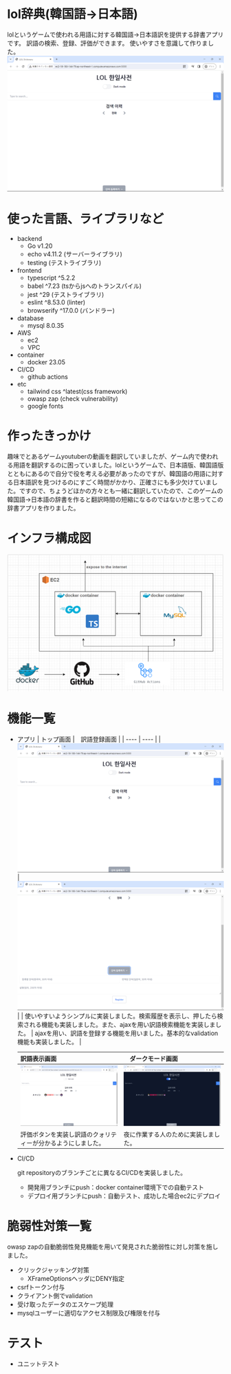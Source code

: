 # lol辞典(韓国語->日本語)
lolというゲームで使われる用語に対する韓国語->日本語訳を提供する辞書アプリです。
訳語の検索、登録、評価ができます。
使いやすさを意識して作りました。
![alt text](https://github.com/abichan99/loldict2/blob/deployment/readMeImg/main.png?raw=true)

# 使った言語、ライブラリなど
 - backend
      - Go v1.20
      - echo v4.11.2 (サーバーライブラリ)
      - testing (テストライブラリ)
 - frontend
      - typescript ^5.2.2
      - babel ^7.23 (tsからjsへのトランスパイル)
      - jest ^29 (テストライブラリ)
      - eslint ^8.53.0 (linter)
      - browserify ^17.0.0 (バンドラー)
 - database
      - mysql 8.0.35
 - AWS
      - ec2
      - VPC
 - container
      - docker 23.05
 - CI/CD
      - github actions
 - etc
      - tailwind css ^latest(css framework)
      - owasp zap (check vulnerability)
      - google fonts

# 作ったきっかけ
趣味でとあるゲームyoutuberの動画を翻訳していましたが、ゲーム内で使われる用語を翻訳するのに困っていました。lolというゲームで、日本語版、韓国語版とともにあるので自分で役を考える必要があったのですが、韓国語の用語に対する日本語訳を見つけるのにすごく時間がかかり、正確さにも多少欠けていました。ですので、ちょうどほかの方々とも一緒に翻訳していたので、このゲームの韓国語->日本語の辞書を作ると翻訳時間の短縮になるのではないかと思ってこの辞書アプリを作りました。

# インフラ構成図
![alt text](https://github.com/abichan99/loldict2/blob/deployment/readMeImg/infra.png?raw=true)

# 機能一覧
 - アプリ
   | トップ画面 |　訳語登録画面 |
   | ---- | ---- |
   | ![Top画面](https://github.com/abichan99/loldict2/blob/deployment/readMeImg/main.png?raw=true) | ![訳語登録画面](https://github.com/abichan99/loldict2/blob/deployment/readMeImg/rgstForm.png?raw=true) |
   | 使いやすいようシンプルに実装しました。検索履歴を表示し、押したら検索される機能も実装しました。また、ajaxを用い訳語検索機能を実装しました。 | ajaxを用い、訳語を登録する機能を用いました。基本的なvalidation機能も実装しました。 |

   | 訳語表示画面 |　ダークモード画面 |
   | ---- | ---- |
   | ![訳語表示画面](https://github.com/abichan99/loldict2/blob/deployment/readMeImg/translations.png?raw=true) | ![ダークモード画面](https://github.com/abichan99/loldict2/blob/deployment/readMeImg/darkmode.png?raw=true) |
   | 評価ボタンを実装し訳語のクォリティーが分かるようにしました。 | 夜に作業する人のために実装しました。 |
 - CI/CD
   
   git repositoryのブランチごとに異なるCI/CDを実装しました。
      - 開発用ブランチにpush：docker container環境下での自動テスト
      - デプロイ用ブランチにpush：自動テスト、成功した場合ec2にデプロイ

# 脆弱性対策一覧
 owasp zapの自動脆弱性発見機能を用いて発見された脆弱性に対し対策を施しました。
 - クリックジャッキング対策
     - XFrameOptionsヘッダにDENY指定
 - csrfトークン付与
 - クライアント側でvalidation
 - 受け取ったデータのエスケープ処理
 - mysqlユーザーに適切なアクセス制限及び権限を付与

# テスト
 - ユニットテスト